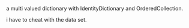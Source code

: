 a multi valued dictionary 
with IdentityDictionary and OrderedCollection.

i have to cheat with the data set.

